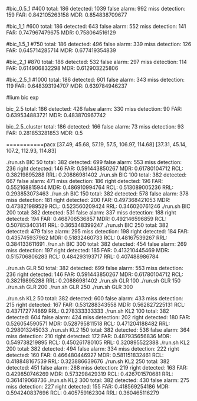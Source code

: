 
#bic_0.5_1
#400
total: 186 detected: 1039 false alarm: 992 miss detection: 159
FAR: 0.842105263158
MDR: 0.854838709677

#bic_1_1
#600
total: 186 detected: 643 false alarm: 552 miss detection: 141
FAR: 0.747967479675
MDR: 0.758064516129

#bic_1.5_1
#750
total: 186 detected: 496 false alarm: 339 miss detection: 126
FAR: 0.645714285714
MDR: 0.677419354839

#bic_2_1
#870
total: 186 detected: 532 false alarm: 297 miss detection: 114
FAR: 0.614906832298
MDR: 0.612903225806

#bic_2.5_1
#1000
total: 186 detected: 601 false alarm: 343 miss detection: 119
FAR: 0.648393194707
MDR: 0.639784946237


#lium bic exp

bic_2.5
total: 186 detected: 426 false alarm: 330 miss detection: 90
FAR: 0.639534883721
MDR: 0.483870967742

bic_2.5_cluster
total: 186 detected: 166 false alarm: 73 miss detection: 93
FAR: 0.281853281853
MDR: 0.5





===========pacx
[37.49, 45.68, 57.19, 57.5, 106.97, 114.68]
[37.31, 45.14, 107.2, 112.93, 114.83]


./run.sh BIC 50
total: 382 detected: 699 false alarm: 553 miss detection: 236 right detected: 146
FAR: 0.591443850267
MDR: 0.61780104712
RCL: 0.38219895288
RRL: 0.20886981402
./run.sh BIC 100
total: 382 detected: 667 false alarm: 471 miss detection: 186 right detected: 196
FAR: 0.552168815944
MDR: 0.486910994764
RCL: 0.513089005236
RRL: 0.293853073463
./run.sh BIC 150
total: 382 detected: 578 false alarm: 378 miss detection: 181 right detected: 200
FAR: 0.497368421053
MDR: 0.473821989529
RCL: 0.523560209424
RRL: 0.346020761246
./run.sh BIC 200
total: 382 detected: 531 false alarm: 337 miss detection: 188 right detected: 194
FAR: 0.468706536857
MDR: 0.492146596859
RCL: 0.507853403141
RRL: 0.365348399247
./run.sh BIC 250
total: 382 detected: 479 false alarm: 295 miss detection: 198 right detected: 184
FAR: 0.435745937962
MDR: 0.51832460733
RCL: 0.48167539267
RRL: 0.384133611691
./run.sh BIC 300
total: 382 detected: 454 false alarm: 269 miss detection: 197 right detected: 185
FAR: 0.413210445469
MDR: 0.515706806283
RCL: 0.484293193717
RRL: 0.407488986784

./run.sh GLR 50
total: 382 detected: 699 false alarm: 553 miss detection: 236 right detected: 146
FAR: 0.591443850267
MDR: 0.61780104712
RCL: 0.38219895288
RRL: 0.20886981402
./run.sh GLR 100
./run.sh GLR 150
./run.sh GLR 200
./run.sh GLR 250
./run.sh GLR 300


./run.sh KL2 50
total: 382 detected: 600 false alarm: 433 miss detection: 215 right detected: 167
FAR: 0.531288343558
MDR: 0.562827225131
RCL: 0.437172774869
RRL: 0.278333333333
./run.sh KL2 100
total: 382 detected: 604 false alarm: 424 miss detection: 202 right detected: 180
FAR: 0.526054590571
MDR: 0.528795811518
RCL: 0.471204188482
RRL: 0.298013245033
./run.sh KL2 150
total: 382 detected: 536 false alarm: 364 miss detection: 210 right detected: 172
FAR: 0.487935656836
MDR: 0.549738219895
RCL: 0.450261780105
RRL: 0.320895522388
./run.sh KL2 200
total: 382 detected: 494 false alarm: 334 miss detection: 222 right detected: 160
FAR: 0.466480446927
MDR: 0.581151832461
RCL: 0.418848167539
RRL: 0.323886639676
./run.sh KL2 250
total: 382 detected: 451 false alarm: 288 miss detection: 219 right detected: 163
FAR: 0.429850746269
MDR: 0.573298429319
RCL: 0.426701570681
RRL: 0.361419068736
./run.sh KL2 300
total: 382 detected: 430 false alarm: 275 miss detection: 227 right detected: 155
FAR: 0.418569254186
MDR: 0.594240837696
RCL: 0.405759162304
RRL: 0.360465116279
